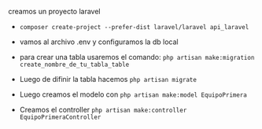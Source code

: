 creamos un proyecto laravel

- ` composer create-project --prefer-dist laravel/laravel api_laravel ` 
- vamos al archivo .env y configuramos la db local

- para crear una tabla usaremos el comando:
    `php artisan make:migration create_nombre_de_tu_tabla_table`
- Luego de difinir la tabla hacemos `php artisan migrate`

- Luego creamos el modelo con `php artisan make:model EquipoPrimera`

- Creamos el controller `php artisan make:controller EquipoPrimeraController`